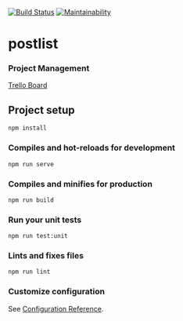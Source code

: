 [![Build Status](https://travis-ci.org/tonymontaro/postlist.svg?branch=master)](https://travis-ci.org/tonymontaro/postlist)
[![Maintainability](https://api.codeclimate.com/v1/badges/8c3f7092185aafba9999/maintainability)](https://codeclimate.com/github/tonymontaro/postlist/maintainability)

# postlist

### Project Management

[Trello Board](https://trello.com/b/j8jTlo3X/postlist-temper-caspar)

## Project setup

```
npm install
```

### Compiles and hot-reloads for development

```
npm run serve
```

### Compiles and minifies for production

```
npm run build
```

### Run your unit tests

```
npm run test:unit
```

### Lints and fixes files

```
npm run lint
```

### Customize configuration

See [Configuration Reference](https://cli.vuejs.org/config/).
